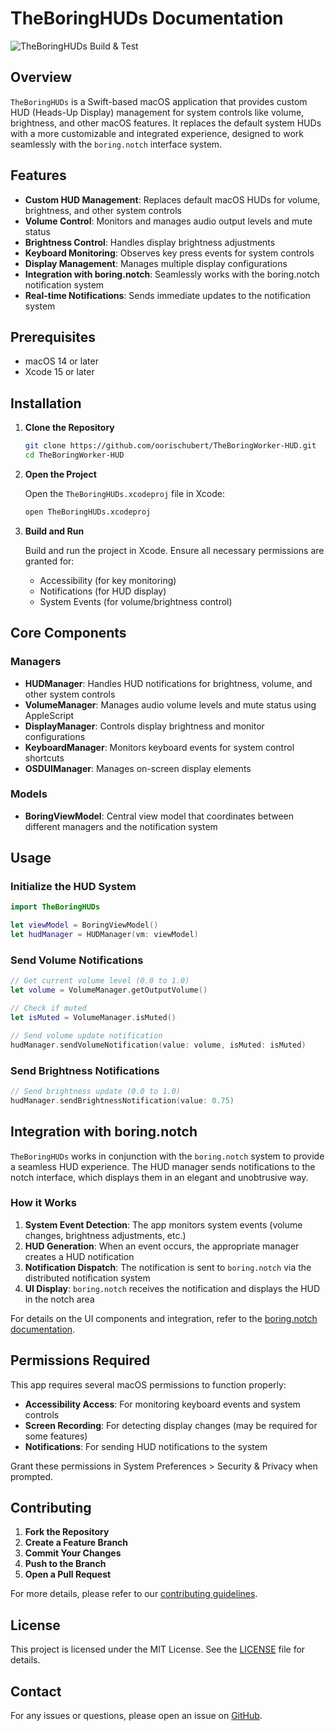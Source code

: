 # TheBoringHUDs Documentation

![TheBoringHUDs Build & Test](https://github.com/oorischubert/TheBoringWorker-HUD/actions/workflows/cicd.yml/badge.svg)

## Overview

`TheBoringHUDs` is a Swift-based macOS application that provides custom HUD (Heads-Up Display) management for system controls like volume, brightness, and other macOS features. It replaces the default system HUDs with a more customizable and integrated experience, designed to work seamlessly with the `boring.notch` interface system.

## Features

- **Custom HUD Management**: Replaces default macOS HUDs for volume, brightness, and other system controls
- **Volume Control**: Monitors and manages audio output levels and mute status
- **Brightness Control**: Handles display brightness adjustments
- **Keyboard Monitoring**: Observes key press events for system controls
- **Display Management**: Manages multiple display configurations
- **Integration with boring.notch**: Seamlessly works with the boring.notch notification system
- **Real-time Notifications**: Sends immediate updates to the notification system

## Prerequisites

- macOS 14 or later
- Xcode 15 or later

## Installation

1. **Clone the Repository**

   ```sh
   git clone https://github.com/oorischubert/TheBoringWorker-HUD.git
   cd TheBoringWorker-HUD
   ```

2. **Open the Project**

   Open the `TheBoringHUDs.xcodeproj` file in Xcode:

   ```sh
   open TheBoringHUDs.xcodeproj
   ```

3. **Build and Run**

   Build and run the project in Xcode. Ensure all necessary permissions are granted for:

   - Accessibility (for key monitoring)
   - Notifications (for HUD display)
   - System Events (for volume/brightness control)

## Core Components

### Managers

- **HUDManager**: Handles HUD notifications for brightness, volume, and other system controls
- **VolumeManager**: Manages audio volume levels and mute status using AppleScript
- **DisplayManager**: Controls display brightness and monitor configurations
- **KeyboardManager**: Monitors keyboard events for system control shortcuts
- **OSDUIManager**: Manages on-screen display elements

### Models

- **BoringViewModel**: Central view model that coordinates between different managers and the notification system

## Usage

### Initialize the HUD System

```swift
import TheBoringHUDs

let viewModel = BoringViewModel()
let hudManager = HUDManager(vm: viewModel)
```

### Send Volume Notifications

```swift
// Get current volume level (0.0 to 1.0)
let volume = VolumeManager.getOutputVolume()

// Check if muted
let isMuted = VolumeManager.isMuted()

// Send volume update notification
hudManager.sendVolumeNotification(value: volume, isMuted: isMuted)
```

### Send Brightness Notifications

```swift
// Send brightness update (0.0 to 1.0)
hudManager.sendBrightnessNotification(value: 0.75)
```

## Integration with boring.notch

`TheBoringHUDs` works in conjunction with the `boring.notch` system to provide a seamless HUD experience. The HUD manager sends notifications to the notch interface, which displays them in an elegant and unobtrusive way.

### How it Works

1. **System Event Detection**: The app monitors system events (volume changes, brightness adjustments, etc.)
2. **HUD Generation**: When an event occurs, the appropriate manager creates a HUD notification
3. **Notification Dispatch**: The notification is sent to `boring.notch` via the distributed notification system
4. **UI Display**: `boring.notch` receives the notification and displays the HUD in the notch area

For details on the UI components and integration, refer to the [boring.notch documentation](https://github.com/TheBoredTeam/boring.notch).

## Permissions Required

This app requires several macOS permissions to function properly:

- **Accessibility Access**: For monitoring keyboard events and system controls
- **Screen Recording**: For detecting display changes (may be required for some features)
- **Notifications**: For sending HUD notifications to the system

Grant these permissions in System Preferences > Security & Privacy when prompted.

## Contributing

1. **Fork the Repository**
2. **Create a Feature Branch**
3. **Commit Your Changes**
4. **Push to the Branch**
5. **Open a Pull Request**

For more details, please refer to our [contributing guidelines](CONTRIBUTING.md).

## License

This project is licensed under the MIT License. See the [LICENSE](LICENSE) file for details.

## Contact

For any issues or questions, please open an issue on [GitHub](https://github.com/oorischubert/TheBoringWorker-HUD/issues).
